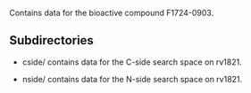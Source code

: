 Contains data for the bioactive compound F1724-0903.

## Subdirectories

- cside/ contains data for the C-side search space on rv1821.

- nside/ contains data for the N-side search space on rv1821.

